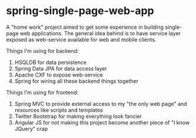 spring-single-page-web-app
==========================

A "home work" project aimed to get some experience in building single-page web applications. 
The general idea behind is to have service layer exposed as web-service available for web and mobile clients.

Things I'm using for backend:

1. HSQLDB for data persistence
2. Spring Data JPA for data access layer
3. Apache CXF to expose web-service
4. Spring for wiring all these backend things together
    
Things I'm using for frontend:

1. Spring MVC to provide external access to my "the only web page" and resources like scripts and templates
1. Twitter Bootstrap for making everything look fancier
2. Angular JS for not making this project become another piece of "I know JQuery" crap
